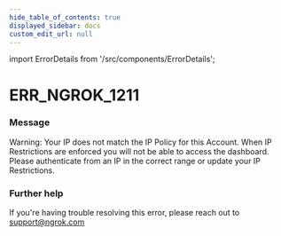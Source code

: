 ```yaml
---
hide_table_of_contents: true
displayed_sidebar: docs
custom_edit_url: null
---
```


import ErrorDetails from '/src/components/ErrorDetails';

# ERR_NGROK_1211

### Message
Warning: Your IP does not match the IP Policy for this Account. When IP Restrictions are enforced you will not be able to access the dashboard.  Please authenticate from an IP in the correct range or update your IP Restrictions.

### Further help
If you're having trouble resolving this error, please reach out to [support@ngrok.com](mailto:support@ngrok.com?subject=Help%20with%20ERR_NGROK_1211)

<ErrorDetails error='err_ngrok_1211' />
